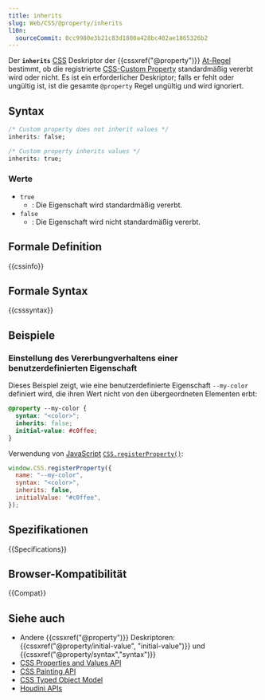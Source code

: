 ```yaml
---
title: inherits
slug: Web/CSS/@property/inherits
l10n:
  sourceCommit: 0cc9980e3b21c83d1800a428bc402ae1865326b2
---
```


Der **`inherits`** [CSS](/de/docs/Web/CSS) Deskriptor der {{cssxref("@property")}} [At-Regel](/de/docs/Web/CSS/CSS_syntax/At-rule) bestimmt, ob die registrierte [CSS-Custom Property](/de/docs/Web/CSS/--*) standardmäßig vererbt wird oder nicht. Es ist ein erforderlicher Deskriptor; falls er fehlt oder ungültig ist, ist die gesamte `@property` Regel ungültig und wird ignoriert.

## Syntax

```css
/* Custom property does not inherit values */
inherits: false;

/* Custom property inherits values */
inherits: true;
```

### Werte

- `true`
  - : Die Eigenschaft wird standardmäßig vererbt.
- `false`
  - : Die Eigenschaft wird nicht standardmäßig vererbt.

## Formale Definition

{{cssinfo}}

## Formale Syntax

{{csssyntax}}

## Beispiele

### Einstellung des Vererbungverhaltens einer benutzerdefinierten Eigenschaft

Dieses Beispiel zeigt, wie eine benutzerdefinierte Eigenschaft `--my-color` definiert wird, die ihren Wert nicht von den übergeordneten Elementen erbt:

```css
@property --my-color {
  syntax: "<color>";
  inherits: false;
  initial-value: #c0ffee;
}
```

Verwendung von [JavaScript](/de/docs/Web/JavaScript) [`CSS.registerProperty()`](/de/docs/Web/API/CSS/registerProperty_static):

```js
window.CSS.registerProperty({
  name: "--my-color",
  syntax: "<color>",
  inherits: false,
  initialValue: "#c0ffee",
});
```

## Spezifikationen

{{Specifications}}

## Browser-Kompatibilität

{{Compat}}

## Siehe auch

- Andere {{cssxref("@property")}} Deskriptoren: {{cssxref("@property/initial-value", "initial-value")}} und {{cssxref("@property/syntax","syntax")}}
- [CSS Properties and Values API](/de/docs/Web/API/CSS_Properties_and_Values_API)
- [CSS Painting API](/de/docs/Web/API/CSS_Painting_API)
- [CSS Typed Object Model](/de/docs/Web/API/CSS_Typed_OM_API)
- [Houdini APIs](/de/docs/Web/API/Houdini_APIs)
